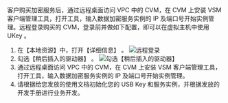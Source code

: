
客户购买加密服务后，通过远程桌面访问 VPC 中的 CVM，在 CVM 上安装 VSM 客户端管理工具，打开工具，输入数据加密服务实例的 IP 及端口号开始实例管理。远程登录购买的 CVM，登录前并做如下配置，即可以在虚拟主机中使用 UKey 。 
1.  在【本地资源】中，打开【详细信息】 。
![远程登录](https://main.qcloudimg.com/raw/3a9233e9e22f57de585f110b885c42c7.png) 
1. 勾选【稍后插入的驱动器】 。
![勾选【稍后插入的驱动器】](https://main.qcloudimg.com/raw/17be9f4c779e9f098036bf574e8ac6d7.png) 
1. 通过远程桌面访问 VPC 中的 CVM，在 CVM 上安装 VSM 客户端管理工具，打开工具，输入数据加密服务实例的 IP 及端口号开始实例管理。
1. 请根据给您发放的使用文档初始化您的 USB Key 和服务实例，并根据发放的开发手册进行业务开发。
